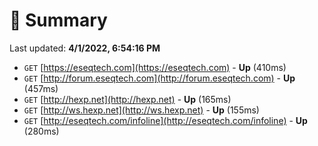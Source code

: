 # 📖 Summary
Last updated: **4/1/2022, 6:54:16 PM**

- `GET` [https://eseqtech.com](https://eseqtech.com) - **Up** (410ms)
- `GET` [http://forum.eseqtech.com](http://forum.eseqtech.com) - **Up** (457ms)
- `GET` [http://hexp.net](http://hexp.net) - **Up** (165ms)
- `GET` [http://ws.hexp.net](http://ws.hexp.net) - **Up** (155ms)
- `GET` [http://eseqtech.com/infoline](http://eseqtech.com/infoline) - **Up** (280ms)

